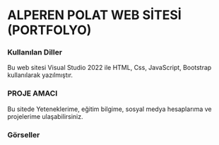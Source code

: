 
# ALPEREN POLAT WEB SİTESİ (PORTFOLYO)

### Kullanılan Diller
Bu web sitesi Visual Studio 2022 ile HTML, Css, JavaScript, Bootstrap kullanılarak yazılmıştır.
### PROJE AMACI
 Bu sitede Yeteneklerime, eğitim bilgime, sosyal medya hesaplarıma ve projelerime ulaşabilirsiniz.
 ### Görseller
 
<p>
